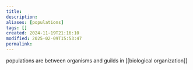 ```yaml
---
title: 
description: 
aliases: [populations]
tags: []
created: 2024-11-19T21:16:10
modified: 2025-02-09T15:53:47
permalink:
---
```


populations are between organisms and guilds in [[biological organization]]
